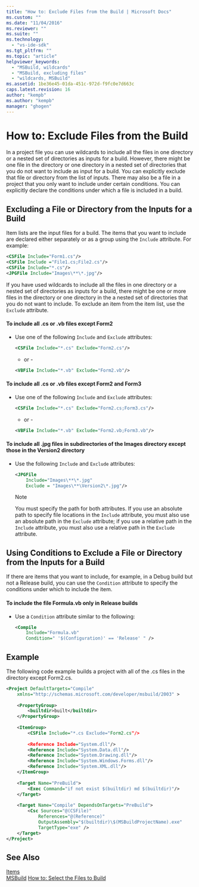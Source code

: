 ```yaml
---
title: "How to: Exclude Files from the Build | Microsoft Docs"
ms.custom: ""
ms.date: "11/04/2016"
ms.reviewer: ""
ms.suite: ""
ms.technology: 
  - "vs-ide-sdk"
ms.tgt_pltfrm: ""
ms.topic: "article"
helpviewer_keywords: 
  - "MSBuild, wildcards"
  - "MSBuild, excluding files"
  - "wildcards, MSBuild"
ms.assetid: 1be36e45-01da-451c-972d-f9fc0e7d663c
caps.latest.revision: 16
author: "kempb"
ms.author: "kempb"
manager: "ghogen"
---
```

# How to: Exclude Files from the Build
In a project file you can use wildcards to include all the files in one directory or a nested set of directories as inputs for a build. However, there might be one file in the directory or one directory in a nested set of directories that you do not want to include as input for a build. You can explicitly exclude that file or directory from the list of inputs. There may also be a file in a project that you only want to include under certain conditions. You can explicitly declare the conditions under which a file is included in a build.  
  
## Excluding a File or Directory from the Inputs for a Build  
 Item lists are the input files for a build. The items that you want to include are declared either separately or as a group using the `Include` attribute. For example:  
  
```xml  
<CSFile Include="Form1.cs"/>  
<CSFile Include ="File1.cs;File2.cs"/>  
<CSFile Include="*.cs"/>  
<JPGFile Include="Images\**\*.jpg"/>  
```  
  
 If you have used wildcards to include all the files in one directory or a nested set of directories as inputs for a build, there might be one or more files in the directory or one directory in the a nested set of directories that you do not want to include. To exclude an item from the item list, use the `Exclude` attribute.  
  
#### To include all .cs or .vb files except Form2  
  
-   Use one of the following `Include` and `Exclude` attributes:  
  
    ```xml  
    <CSFile Include="*.cs" Exclude="Form2.cs"/>  
    ```  
  
     - or -  
  
    ```xml  
    <VBFile Include="*.vb" Exclude="Form2.vb"/>  
    ```  
  
#### To include all .cs or .vb files except Form2 and Form3  
  
-   Use one of the following `Include` and `Exclude` attributes:  
  
    ```xml  
    <CSFile Include="*.cs" Exclude="Form2.cs;Form3.cs"/>  
    ```  
  
     - or -  
  
    ```xml  
    <VBFile Include="*.vb" Exclude="Form2.vb;Form3.vb"/>  
    ```  
  
#### To include all .jpg files in subdirectories of the Images directory except those in the Version2 directory  
  
-   Use the following `Include` and `Exclude` attributes:  
  
    ```xml  
    <JPGFile  
        Include="Images\**\*.jpg"  
        Exclude = "Images\**\Version2\*.jpg"/>  
    ```  
  
    > [!NOTE]
    >  You must specify the path for both attributes. If you use an absolute path to specify file locations in the `Include` attribute, you must also use an absolute path in the `Exclude` attribute; if you use a relative path in the `Include` attribute, you must also use a relative path in the `Exclude` attribute.  
  
## Using Conditions to Exclude a File or Directory from the Inputs for a Build  
 If there are items that you want to include, for example, in a Debug build but not a Release build, you can use the `Condition` attribute to specify the conditions under which to include the item.  
  
#### To include the file Formula.vb only in Release builds  
  
-   Use a `Condition` attribute similar to the following:  
  
    ```xml  
    <Compile  
        Include="Formula.vb"  
        Condition=" '$(Configuration)' == 'Release' " />  
    ```  
  
## Example  
 The following code example builds a project with all of the .cs files in the directory except Form2.cs.  
  
```xml  
<Project DefaultTargets="Compile"  
    xmlns="http://schemas.microsoft.com/developer/msbuild/2003" >  
  
    <PropertyGroup>  
        <builtdir>built</builtdir>  
    </PropertyGroup>  
  
    <ItemGroup>  
        <CSFile Include="*.cs Exclude="Form2.cs"/>  
  
        <Reference Include="System.dll"/>  
        <Reference Include="System.Data.dll"/>  
        <Reference Include="System.Drawing.dll"/>  
        <Reference Include="System.Windows.Forms.dll"/>  
        <Reference Include="System.XML.dll"/>  
    </ItemGroup>  
  
    <Target Name="PreBuild">  
        <Exec Command="if not exist $(builtdir) md $(builtdir)"/>  
    </Target>  
  
    <Target Name="Compile" DependsOnTargets="PreBuild">  
        <Csc Sources="@(CSFile)"  
            References="@(Reference)"  
            OutputAssembly="$(builtdir)\$(MSBuildProjectName).exe"  
            TargetType="exe" />  
    </Target>  
</Project>  
```  
  
## See Also  
 [Items](../msbuild/msbuild-items.md)   
 [MSBuild](../msbuild/msbuild.md)
 [How to: Select the Files to Build](../msbuild/how-to-select-the-files-to-build.md)